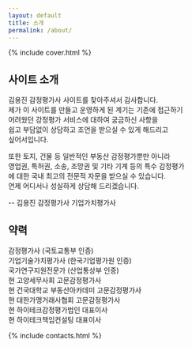 ```yaml
---
layout: default
title: 소개
permalink: /about/
---
```


<style>
main h2 {
  margin-bottom:10px;
  padding-top:15px;
  font-size:20px;
}
main p {
  margin-top:10px
  margin-bottom:10px;
  line-height:125%;
  font-size:14px;
}
</style>

{% include cover.html %}

## 사이트 소개

김용진 감정평가사 사이트를 찾아주셔서 감사합니다.<br>
제가 이 사이트를 만들고 운영하게 된 계기는 기존에 접근하기<br>
어려웠던 강정평가 서비스에 대하여 궁금하신 사항을<br>
쉽고 부담없이 상담하고 조언을 받으실 수 있게 해드리고<br>
싶어서입니다.

또한 토지, 건물 등 일반적인 부동산 감정평가뿐만 아니라<br>
영업권, 특허권, 소송, 조망권 및 기타 기계 등의 특수 감정평가<br>
에 대한 국내 최고의 전문적 자문을 받으실 수 있습니다.<br>
언제 어디서나 성실하게 상담해 드리겠습니다.<br>

-- 김용진 감정평가사 기업가치평가사

## 약력

감정평가사 (국토교통부 인증)<br>
기업기술가치평가사 (한국기업평가원 인증)<br>
국가연구지원전문가 (산업통상부 인증)<br>
현 고양세무사회 고문감정평가사<br>
현 건국대학교 부동산아카데미 고문감정평가사<br>
현 대한가맹거래사협회 고문감정평가사<br>
현 하이테크감정평가법인 대표이사<br>
현 하이테크책임컨설팅 대표이사<br>

{% include contacts.html %}
